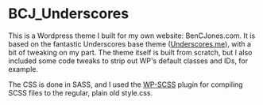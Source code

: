 BCJ_Underscores===This is a Wordpress theme I built for my own website: BenCJones.com. It is based on the fantastic Underscores base theme ([Underscores.me](http://underscores.me/)), with a bit of tweaking on my part. The theme itself is built from scratch, but I also included some code tweaks to strip out WP's default classes and IDs, for example.The CSS is done in SASS, and I used the [WP-SCSS](https://github.com/ConnectThink/WP-SCSS) plugin for compiling SCSS files to the regular, plain old style.css.